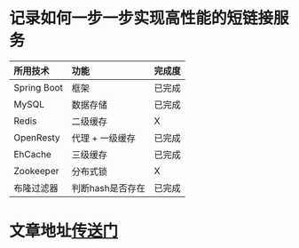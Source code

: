 # 记录如何一步一步实现高性能的短链接服务


| 所用技术     | 功能            | 完成度 |
|:------------|:---------------|:------|
| Spring Boot | 框架            | 已完成 |
| MySQL       | 数据存储        | 已完成 |
| Redis       | 二级缓存        | X      |
| OpenResty   | 代理 + 一级缓存  | 已完成 |
| EhCache     | 三级缓存        | 已完成 |
| Zookeeper   | 分布式锁        | X      |
| 布隆过滤器   | 判断hash是否存在 | 已完成 |

# 文章地址[传送门](https://yefan813.github.com)